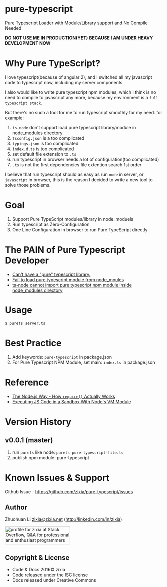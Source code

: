 # pure-typescript
Pure Typescript Loader with Module/Library support and No Compile Needed

**DO NOT USE ME IN PRODUCTION(YET)**
**BECAUSE I AM UNDER HEAVY DEVELOPMENT NOW**

# Why Pure TypeScript?

I love typescript(because of angular 2), and I switched all my javascript code to typescript now, including my server components.

I also would like to write pure typescript npm modules, which I think is no need to compile to javascript any more, because my environment is a `full typescript stack`.

But there's no such a tool for me to run typescript smoothly for my need. for example:

1. `ts-node` don't support load pure typescript library/module in node_modules directory
2. `tsconfig.json` is a too complicated
3. `typings.json` is too complicated
4. `index.d.ts` is too complicated
5. set default file extension to `.ts`
5. run typescript in browser needs a lot of configuration(too complicated)
1. `.ts` is not the first dependencies file extention search 1st order

I believe that run typescript should as easy as run `node` in server, or `javascript` in browser, this is the reason I decided to write a new tool to solve those problems.

# Goal

1. Support Pure TypeScript modules/library in node_moduels
2. Run typescript as Zero-Configuration
2. One Line Configuration in browser to run Pure TypeScript directly

# The PAIN of Pure Typescript Developer

* [Can't have a "pure" typescript library.](https://github.com/Microsoft/TypeScript/issues/5225#issuecomment-147492261)
* [Fail to load pure typescript module from node_moules](https://github.com/TypeStrong/ts-node/issues/155)
* [ts-node cannot import pure typescript npm module inside node_modules directory](https://github.com/TypeStrong/ts-node/issues/158)

# Usage

```shell
$ purets server.ts
```

# Best Practice

1. Add keywords: `pure-typescript` in package.json
1. For Pure Typescript NPM Module, set main: `index.ts` in package.json

# Reference

* [The Node.js Way - How `require()` Actually Works](http://fredkschott.com/post/2014/06/require-and-the-module-system/)
* [Executing JS Code in a Sandbox With Node's VM Module](https://60devs.com/executing-js-code-with-nodes-vm-module.html)

# Version History

## v0.0.1 (master)
1. run `purets` like node: `purets pure-typescript-file.ts`
2. publish npm module: pure-typescript

# Known Issues & Support
Github Issue - https://github.com/zixia/pure-typescript/issues

Author
-----------------
Zhuohuan LI <zixia@zixia.net> (http://linkedin.com/in/zixia)

<a href="http://stackoverflow.com/users/1123955/zixia">
  <img src="http://stackoverflow.com/users/flair/1123955.png" width="208" height="58" alt="profile for zixia at Stack Overflow, Q&amp;A for professional and enthusiast programmers" title="profile for zixia at Stack Overflow, Q&amp;A for professional and enthusiast programmers">
</a>

Copyright & License
-------------------
* Code & Docs 2016© zixia
* Code released under the ISC license
* Docs released under Creative Commons

[downloads-image]: http://img.shields.io/npm/dm/pure-typescript.svg?style=flat-square
[downloads-url]: https://npmjs.org/package/pure-typescript
